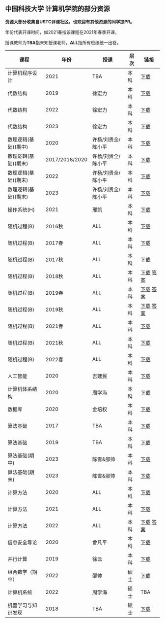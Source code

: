 ## 中国科技大学 计算机学院的部分资源

**资源大部分收集自USTC评课社区。也欢迎有其他资源的同学提PR。**

年份代表开课时间，如2021春指该课程在2021年春季开课。

授课教师为**TBA**指未知授课老师，**ALL**指所有班级统一出卷。

| 课程 | 年份 | 授课 | 层次 | 链接 |
| --- | --- | --- | --- | --- |
| 计算机程序设计 | 2021 | TBA | 本科 | [下载](https://github.com/guch8017/USTC_CS_EXAM/blob/master/ProgramDesign2021.pdf) |
| 代数结构 | 2019 | 徐宏力 | 本科 | [下载](https://github.com/guch8017/USTC_CS_EXAM/blob/master/AlgebraicStructure2019.pdf) |
| 代数结构 | 2022 | 徐宏力 | 本科 | [下载](https://github.com/guch8017/USTC_CS_EXAM/blob/master/AlgebraicStructure2022.pdf) |
| 代数结构 | 2023 | 徐宏力 | 本科 | [下载](https://github.com/guch8017/USTC_CS_EXAM/blob/master/AlgebraicStructure2023.pdf) |
| 数理逻辑(基础)(期中) | 2020 | 许杨/刘贵全/陈小平 | 本科 | [下载](https://github.com/guch8017/USTC_CS_EXAM/blob/master/MathematicalLogic2020Mid.pdf) |
| 数理逻辑(基础)(期末) | 2017/2018/2020 | 许杨/刘贵全/陈小平 | 本科 | [下载](https://github.com/guch8017/USTC_CS_EXAM/blob/master/MathematicalLogic2017T2020.pdf) |
| 数理逻辑(基础)(期末) | 2022 | 许杨/刘贵全/陈小平 | 本科 | [下载](https://github.com/guch8017/USTC_CS_EXAM/blob/master/MathematicalLogic2022Final.pdf) |
| 数理逻辑(基础)(期末) | 2023 | 许杨/刘贵全/陈小平 | 本科 | [下载](https://github.com/guch8017/USTC_CS_EXAM/blob/master/MathematicalLogic2023Final.pdf) |
| 操作系统(H) | 2021 | 邢凯 | 本科 | [下载](https://github.com/guch8017/USTC_CS_EXAM/blob/master/OSH2021.pdf) |
| 随机过程(B) | 2016秋 | ALL | 本科 | [下载](https://github.com/guch8017/USTC_CS_EXAM/blob/master/RandomProcess2016A.pdf) |
| 随机过程(B) | 2017春 | ALL | 本科 | [下载](https://github.com/guch8017/USTC_CS_EXAM/blob/master/RandomProcess2017S.pdf) |
| 随机过程(B) | 2017秋 | ALL | 本科 | [下载](https://github.com/guch8017/USTC_CS_EXAM/blob/master/RandomProcess2017A.pdf) |
| 随机过程(B) | 2018秋 | ALL | 本科 | [下载](https://github.com/guch8017/USTC_CS_EXAM/blob/master/RandomProcess2018A.pdf) [答案](https://github.com/guch8017/USTC_CS_EXAM/blob/master/RandomProcess2018ASolution.pdf)|
| 随机过程(B) | 2019春 | ALL | 本科 | [下载](https://github.com/guch8017/USTC_CS_EXAM/blob/master/RandomProcess2019S.pdf) [答案](https://github.com/guch8017/USTC_CS_EXAM/blob/master/RandomProcess2019SSolution.pdf)|
| 随机过程(B) | 2019秋 | ALL | 本科 | [下载](https://github.com/guch8017/USTC_CS_EXAM/blob/master/RandomProcess2019A.pdf) [答案](https://github.com/guch8017/USTC_CS_EXAM/blob/master/RandomProcess2019ASolution.pdf)|
| 随机过程(B) | 2021春 | ALL | 本科 | [下载](https://github.com/guch8017/USTC_CS_EXAM/blob/master/RandomProcess2021S.pdf) |
| 随机过程(B) | 2021秋 | ALL | 本科 | [下载](https://github.com/guch8017/USTC_CS_EXAM/blob/master/RandomProcess2021A.pdf) |
| 随机过程(B) | 2022春 | ALL | 本科 | [下载](https://github.com/guch8017/USTC_CS_EXAM/blob/master/RandomProcess2022S.pdf) |
| 人工智能 | 2020 | 吉建民 | 本科 | [下载](https://github.com/guch8017/USTC_CS_EXAM/blob/master/ArtificialIntelligence%202020%20Spring.pdf) |
| 计算机体系结构 | 2020 | 周学海 | 本科 | [下载](https://github.com/guch8017/USTC_CS_EXAM/blob/master/ComputerArchitecture%202020%20Spring.pdf) |
| 数据库 | 2020 | 金培权 |本科 | [下载](https://github.com/guch8017/USTC_CS_EXAM/blob/master/Database%202020%20Spring.pdf) |
| 算法基础 | 2017 | TBA | 本科 | [下载](https://github.com/guch8017/USTC_CS_EXAM/blob/master/FundamentalAlgorithms%202017%20Autumn.pdf) |
| 算法基础 | 2019 | TBA | 本科 | [下载](https://github.com/guch8017/USTC_CS_EXAM/blob/master/FundamentalAlgorithms%202019%20Autumn.pdf) |
| 算法基础(期中) | 2023 | 陈雪&邵帅 | 本科 | [下载](https://github.com/guch8017/USTC_CS_EXAM/blob/master/Algo2023Mid.pdf) |
| 算法基础(期末) | 2023 | 陈雪&邵帅 | 本科 | [下载](https://github.com/guch8017/USTC_CS_EXAM/blob/master/Algo2023Final.pdf) |
| 计算方法 | 2020 | ALL | 本科 | [下载](https://github.com/guch8017/USTC_CS_EXAM/blob/master/NumericMethod%202020%20Spring.pdf) |
| 计算方法 | 2021 | ALL | 本科 | [下载](https://github.com/guch8017/USTC_CS_EXAM/blob/master/NumericMethod%202021%20Spring.pdf) |
| 计算方法 | 2022 | ALL | 本科 | [下载](https://github.com/guch8017/USTC_CS_EXAM/blob/master/NumericMethod%202022%20Spring.pdf) [答案](https://github.com/guch8017/USTC_CS_EXAM/blob/master/NumericMethod%202022%20SpringSolution.pdf)|
| 信息安全导论 | 2020 | 曾凡平 | 本科 | [下载](https://github.com/guch8017/USTC_CS_EXAM/blob/master/InformationSecurity%202020%20Spring.pdf) |
| 并行计算 | 2019 | 徐云 | 本科 | [下载](https://github.com/guch8017/USTC_CS_EXAM/blob/master/ParallelCompute2019.pdf) |
| 组合数学（期中）| 2022 | 邵帅 | 硕士 | [下载](https://github.com/guch8017/USTC_CS_EXAM/blob/master/CombinationMid2022.pdf) |
| 计算机系统 | 2022 | 周学海 | 硕士 | TBA |
| 机器学习与知识发现 | 2018 | TBA | 硕士 | [下载](https://github.com/guch8017/USTC_CS_EXAM/blob/master/MachineKnowledge%202018.pdf) |